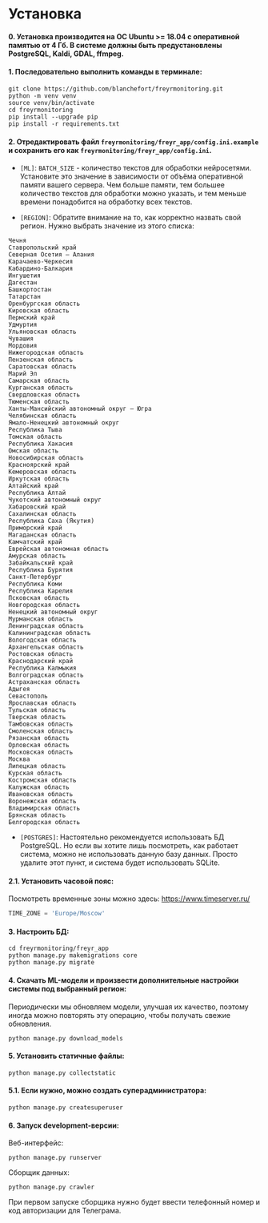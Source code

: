 # Установка

#### 0. Установка производится на ОС Ubuntu >= 18.04 с оперативной памятью от 4 Гб. В системе должны быть предустановлены PostgreSQL, Kaldi, GDAL, ffmpeg.

#### 1. Последовательно выполнить команды в терминале:

```
git clone https://github.com/blanchefort/freyrmonitoring.git
python -m venv venv
source venv/bin/activate
cd freyrmonitoring
pip install --upgrade pip
pip install -r requirements.txt
```

#### 2. Отредактировать файл `freyrmonitoring/freyr_app/config.ini.example` и сохранить его как `freyrmonitoring/freyr_app/config.ini`.

* `[ML]`: `BATCH_SIZE` - количество текстов для обработки нейросетями. Установите это значение в зависимости от объёма оперативной памяти вашего сервера. Чем больше памяти, тем большее количество текстов для обработки можно указать, и тем меньше времени понадобится на обработку всех текстов.

* `[REGION]`: Обратите внимание на то, как корректно назвать свой регион. Нужно выбрать значение из этого списка:

```
Чечня
Ставропольский край
Северная Осетия — Алания
Карачаево-Черкесия
Кабардино-Балкария
Ингушетия
Дагестан
Башкортостан
Татарстан
Оренбургская область
Кировская область
Пермский край
Удмуртия
Ульяновская область
Чувашия
Мордовия
Нижегородская область
Пензенская область
Саратовская область
Марий Эл
Самарская область
Курганская область
Свердловская область
Тюменская область
Ханты-Мансийский автономный округ — Югра
Челябинская область
Ямало-Ненецкий автономный округ
Республика Тыва
Томская область
Республика Хакасия
Омская область
Новосибирская область
Красноярский край
Кемеровская область
Иркутская область
Алтайский край
Республика Алтай
Чукотский автономный округ
Хабаровский край
Сахалинская область
Республика Саха (Якутия)
Приморский край
Магаданская область
Камчатский край
Еврейская автономная область
Амурская область
Забайкальский край
Республика Бурятия
Санкт-Петербург
Республика Коми
Республика Карелия
Псковская область
Новгородская область
Ненецкий автономный округ
Мурманская область
Ленинградская область
Калининградская область
Вологодская область
Архангельская область
Ростовская область
Краснодарский край
Республика Калмыкия
Волгоградская область
Астраханская область
Адыгея
Севастополь
Ярославская область
Тульская область
Тверская область
Тамбовская область
Смоленская область
Рязанская область
Орловская область
Московская область
Москва
Липецкая область
Курская область
Костромская область
Калужская область
Ивановская область
Воронежская область
Владимирская область
Брянская область
Белгородская область
```

* `[POSTGRES]`: Настоятельно рекомендуется использовать БД PostgreSQL. Но если вы хотите лишь посмотреть, как работает система, можно не использовать данную базу данных. Просто удалите этот пункт, и система будет использовать SQLite.

#### 2.1. Установить часовой пояс:

Посмотреть временные зоны можно здесь: https://www.timeserver.ru/

```python
TIME_ZONE = 'Europe/Moscow'
```

#### 3. Настроить БД:

```
cd freyrmonitoring/freyr_app
python manage.py makemigrations core
python manage.py migrate
```

#### 4. Скачать ML-модели и произвести дополнительные настройки системы под выбранный регион:

Периодически мы обновляем модели, улучшая их качество, поэтому иногда можно повторять эту операцию, чтобы получать свежие обновления.

```
python manage.py download_models
```

#### 5. Установить статичные файлы:

```
python manage.py collectstatic
```

#### 5.1. Если нужно, можно создать суперадминистратора:

```
python manage.py createsuperuser
```

#### 6. Запуск development-версии:

Веб-интерфейс:

```
python manage.py runserver
```

Сборщик данных:

```
python manage.py crawler
```

При первом запуске сборщика нужно будет ввести телефонный номер и код авторизации для Телеграма.